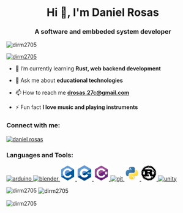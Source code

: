 <h1 align="center">Hi 👋, I'm Daniel Rosas</h1>
<h3 align="center">A software and embbeded system developer</h3>

<p align="left"> <img src="https://komarev.com/ghpvc/?username=dirm2705&label=Profile%20views&color=0e75b6&style=flat" alt="dirm2705" /> </p>

<p align="left"> <a href="https://github.com/ryo-ma/github-profile-trophy"><img src="https://github-profile-trophy.vercel.app/?username=dirm2705" alt="dirm2705" /></a> </p>

- 🌱 I’m currently learning **Rust, web backend development**

- 💬 Ask me about **educational technologies**

- 📫 How to reach me **drosas.27c@gmail.com**

- ⚡ Fun fact **I love music and playing instruments**

<h3 align="left">Connect with me:</h3>
<p align="left">
<a href="https://linkedin.com/in/daniel-rosas-pb" target="blank"><img align="center" src="https://raw.githubusercontent.com/rahuldkjain/github-profile-readme-generator/master/src/images/icons/Social/linked-in-alt.svg" alt="daniel rosas" height="30" width="40" /></a>
</p>

<h3 align="left">Languages and Tools:</h3>
<p align="left"> <a href="https://www.arduino.cc/" target="_blank" rel="noreferrer"> <img src="https://cdn.worldvectorlogo.com/logos/arduino-1.svg" alt="arduino" width="40" height="40"/> </a> <a href="https://www.blender.org/" target="_blank" rel="noreferrer"> <img src="https://download.blender.org/branding/community/blender_community_badge_white.svg" alt="blender" width="40" height="40"/> </a> <a href="https://www.cprogramming.com/" target="_blank" rel="noreferrer"> <img src="https://raw.githubusercontent.com/devicons/devicon/master/icons/c/c-original.svg" alt="c" width="40" height="40"/> </a> <a href="https://www.w3schools.com/cpp/" target="_blank" rel="noreferrer"> <img src="https://raw.githubusercontent.com/devicons/devicon/master/icons/cplusplus/cplusplus-original.svg" alt="cplusplus" width="40" height="40"/> </a> <a href="https://www.w3schools.com/cs/" target="_blank" rel="noreferrer"> <img src="https://raw.githubusercontent.com/devicons/devicon/master/icons/csharp/csharp-original.svg" alt="csharp" width="40" height="40"/> </a> <a href="https://git-scm.com/" target="_blank" rel="noreferrer"> <img src="https://www.vectorlogo.zone/logos/git-scm/git-scm-icon.svg" alt="git" width="40" height="40"/> </a> <a href="https://www.python.org" target="_blank" rel="noreferrer"> <img src="https://raw.githubusercontent.com/devicons/devicon/master/icons/python/python-original.svg" alt="python" width="40" height="40"/> </a> <a href="https://www.rust-lang.org" target="_blank" rel="noreferrer"> <img src="https://raw.githubusercontent.com/devicons/devicon/master/icons/rust/rust-plain.svg" alt="rust" width="40" height="40"/> </a> <a href="https://unity.com/" target="_blank" rel="noreferrer"> <img src="https://www.vectorlogo.zone/logos/unity3d/unity3d-icon.svg" alt="unity" width="40" height="40"/> </a> </p>

<p><img align="left" src="https://github-readme-stats.vercel.app/api/top-langs?username=dirm2705&show_icons=true&locale=en&layout=compact" alt="dirm2705" /></p>

<p>&nbsp;<img align="center" src="https://github-readme-stats.vercel.app/api?username=dirm2705&show_icons=true&locale=en" alt="dirm2705" /></p>

<p><img align="center" src="https://github-readme-streak-stats.herokuapp.com/?user=dirm2705&" alt="dirm2705" /></p>

